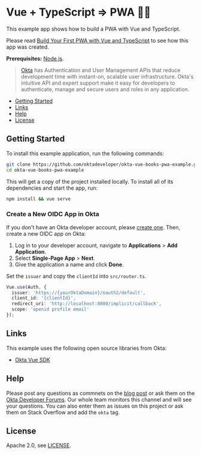 # Vue + TypeScript => PWA 💚💙
 
This example app shows how to build a PWA with Vue and TypeScript.

Please read [Build Your First PWA with Vue and TypeScript](https://developer.okta.com/blog/2019/05/30/vue-pwa-typescript) to see how this app was created.

**Prerequisites:** [Node.js](https://nodejs.org/). 

> [Okta](https://developer.okta.com/) has Authentication and User Management APIs that reduce development time with instant-on, scalable user infrastructure. Okta's intuitive API and expert support make it easy for developers to authenticate, manage and secure users and roles in any application.

* [Getting Started](#getting-started)
* [Links](#links)
* [Help](#help)
* [License](#license)

## Getting Started

To install this example application, run the following commands:

```bash
git clone https://github.com/oktadeveloper/okta-vue-books-pwa-example.git
cd okta-vue-books-pwa-example
```

This will get a copy of the project installed locally. To install all of its dependencies and start the app, run:
 
```bash
npm install && vue serve
```

### Create a New OIDC App in Okta

If you don't have an Okta developer account, please [create one](https://developer.okta.com/signup/). Then, create a new OIDC app on Okta:

1. Log in to your developer account, navigate to **Applications** > **Add Application**.
3. Select **Single-Page App** > **Next**. 
4. Give the application a name and click **Done**.

Set the `issuer` and copy the `clientId` into `src/router.ts`.

```typescript
Vue.use(Auth, {
  issuer: 'https://{yourOktaDomain}/oauth2/default',
  client_id: '{clientId}',
  redirect_uri: 'http://localhost:8080/implicit/callback',
  scope: 'openid profile email'
});
```

## Links

This example uses the following open source libraries from Okta:

* [Okta Vue SDK](https://github.com/okta/okta-oidc-js/tree/master/packages/okta-vue#readme)

## Help

Please post any questions as commnets on the [blog post](https://developer.okta.com/blog/2019/05/30/vue-pwa-typescript) or ask them on the [Okta Developer Forums](https://devforum.okta.com/). Our whole team monitors this channel and will see your questions. You can also enter them as issues on this project or ask them on Stack Overflow and add the `okta` tag.

## License

Apache 2.0, see [LICENSE](LICENSE).
